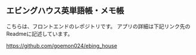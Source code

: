 ## エビングハウス英単語帳・メモ帳
こちらは、フロントエンドのレポジトリです。
アプリの詳細は下記リンク先のReadmeに記述しています。

https://github.com/goemon024/ebing_house

